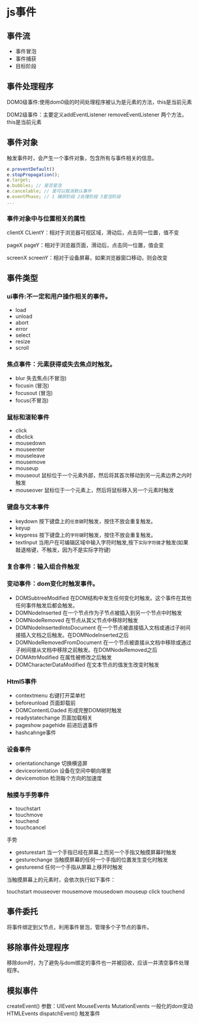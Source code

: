 # js事件

## 事件流

* 事件冒泡
* 事件捕获
* 目标阶段

## 事件处理程序

DOM0级事件:使用dom0级的时间处理程序被认为是元素的方法，this是当前元素

DOM2级事件：主要定义addEventListener removeEventListener 两个方法，this是当前元素

## 事件对象

触发事件时，会产生一个事件对象，包含所有与事件相关的信息。

``` js
e.preventDefault()
e.stopPropagation();
e.target;
e.bubbles; // 是否冒泡
e.cancelable; // 是可以取消默认事件
e.eventPhase; // 1 捕获阶段 2处理阶段 3冒泡阶段
...
```

### 事件对象中与位置相关的属性

clientX CLientY：相对于浏览器可视区域，滑动后，点击同一位置，值不变

pageX pageY：相对于浏览器页面，滑动后，点击同一位置，值会变

screenX screenY：相对于设备屏幕，如果浏览器窗口移动，则会改变

## 事件类型

### ui事件:不一定和用户操作相关的事件。

* load 
* unload 
* abort 
* error 
* select 
* resize 
* scroll

### 焦点事件：元素获得或失去焦点时触发。

* blur 失去焦点(不冒泡)
* focusin (冒泡) 
* focusout (冒泡) 
* focus(不冒泡)

### 鼠标和滚轮事件

* click 
* dbclick 
* mousedown 
* mouseenter 
* mouseleave 
* mousemove 
* mouseup
* mouseout 鼠标位于一个元素外部，然后将其首次移动到另一元素边界之内时触发
* mouseover 鼠标位于一个元素上，然后将鼠标移入另一个元素时触发

### 键盘与文本事件

* keydown 按下键盘上的```任意键```时触发，按住不放会重复触发。
* keyup 
* keypress 按下键盘上的```字符键```时触发，按住不放会重复触发。
* textInput 当用户在可编辑区域中输入字符时触发,按下```实际字符键```才触发(如果敲退格键，不触发，因为不是实际字符键)

### 复合事件：输入组合件触发

### 变动事件：dom变化时触发事件。

* DOMSubtreeModified 在DOM结构中发生任何变化时触发。这个事件在其他任何事件触发后都会触发。
* DOMNodeInserted 在一个节点作为子节点被插入到另一个节点中时触发
* DOMNodeRemoved 在节点从其父节点中移除时触发
* DOMNodeInsertedIntoDocument 在一个节点被直接插入文档或通过子树间接插入文档之后触发。在DOMNodeInserted之后
* DOMNodeRemovedFromDocument 在一个节点被直接从文档中移除或通过子树间接从文档中移除之前触发。在DOMNodeRemoved之后
* DOMAttrModified 在属性被修改之后触发
* DOMCharacterDataModified 在文本节点的值发生改变时触发

### Html5事件

* contextmenu 右键打开菜单栏  
* beforeunload 页面卸载前 
* DOMContentLOaded 形成完整DOM树时触发 
* readystatechange 页面加载相关 
* pageshow pagehide 前进后退事件 
* hashcahnge事件 

### 设备事件
* orientationchange 切换横竖屏 
* deviceorientation 设备在空间中朝向哪里  
* devicemotion 检测每个方向的加速度

### 触摸与手势事件

* touchstart 
* touchmove 
* touchend 
* touchcancel 

手势

* gesturestart  当一个手指已经在屏幕上而另一个手指又触摸屏幕时触发
* gesturechange 当触摸屏幕的任何一个手指的位置发生变化时触发
* gestureend 任何一个手指从屏幕上移开时触发

当触摸屏幕上的元素时，会依次执行如下事件：

touchstart mouseover mousemove mousedown mouseup click touchend

## 事件委托

将事件绑定到父节点，利用事件冒泡，管理多个子节点的事件。

## 移除事件处理程序

移除dom时，为了避免与dom绑定的事件也一并被回收，应该一并清空事件处理程序。

## 模拟事件
createEvent()  参数：UIEvent MouseEvents MutationEvents 一般化的dom变动 HTMLEvents
dispatchEvent() 触发事件
